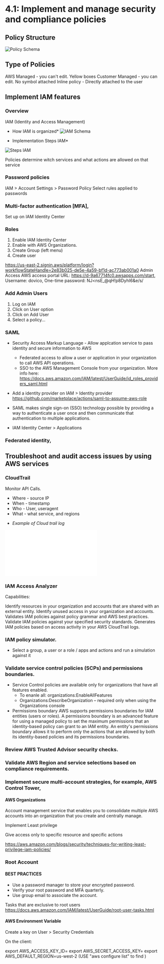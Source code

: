 # 4.1: Implement and manage security and compliance policies

## Policy Structure

![Policy Schema ](../../images/Policy_Schema.png "Policy Schema")

## Type of Policies

AWS Managed - you can't edit. Yellow boxes
Customer Managed - you can edit. No symbol attached
Inline policy - Directly attached to the user

## Implement IAM features 
### Overview
IAM (Identity and Access Management)


* How IAM is organized*
![IAM Schema ](../../images/IAM_Schema.png "Steps Schema")

* Implementation Steps IAM*

![Steps IAM ](../../images/IAM_Steps.png "Steps IAM")


Policies determine witch services and what actions are allowed on that service

### Password policies

IAM > Account Settings > Password Policy
Select rules applied to passwords

### Multi-factor authentication [MFA], 
Set up on IAM Identity Center

### Roles 
1. Enable IAM Identity Center
2. Enable with AWS Organizations.
3. Create Group (left menu)
4. Create user

https://us-east-2.signin.aws/platform/login?workflowStateHandle=2e83b025-de5e-4a59-bf1d-ac773ab001a0
Admin Access
AWS access portal URL: https://d-9a67714fc0.awsapps.com/start, Username: dovico, One-time password: NJ<nsE_@qH!p8DyhI6&e/s/

### Add Admin Users
1. Log on IAM 
2. Click on User option 
3. Click on Add User
4. Select a policy...

### SAML 
- Security Access Markup Language - Allow applcation service to pass identity and secure information to AWS
    - Federated access to allow a user or application in your organization to call AWS API operations.
    - SSO to the AWS Management Console from your organization. 
More info here: https://docs.aws.amazon.com/IAM/latest/UserGuide/id_roles_providers_saml.html

- Add a identity provider on IAM > Identity provider
https://github.com/marketplace/actions/saml-to-assume-aws-role
- SAML makes single sign-on (SSO) technology possible by providing a way to authenticate a user once and then communicate that authentication to multiple applications.
- IAM Identity Center > Applications


### Federated identity, 

## Troubleshoot and audit access issues by using AWS services 

### CloudTrail
Monitor API Calls.
- Where - source IP 
- When - timestamp
- Who - User, useragent
- What -  what service, and regions

* *Example of Cloud trail log*

![Cloud Trail log](../../Files/cloud_trail_log.json)

### IAM Access Analyzer
Capabilities:

Identify resources in your organization and accounts that are shared with an external entity.
Identify unused access in your organization and accounts.
Validates IAM policies against policy grammar and AWS best practices.
Validate IAM policies against your specified security standards.
Generates IAM policies based on access activity in your AWS CloudTrail logs.

### IAM policy simulator.
- Select a group, a user or a role / apps and actions and run a simulation against it
### Validate service control policies (SCPs) and permissions boundaries.
- Service Control policies are available only for organizations that have all features enabled.
    - To enanle all: organizations:EnableAllFeatures
    - Organizations:DescribeOrganization – required only when using the Organizations console
- Permissions boundary
AWS supports permissions boundaries for IAM entities (users or roles). A permissions boundary is an advanced feature for using a managed policy to set the maximum permissions that an identity-based policy can grant to an IAM entity. An entity's permissions boundary allows it to perform only the actions that are allowed by both its identity-based policies and its permissions boundaries.

### Review AWS Trusted Advisor security checks.
### Validate AWS Region and service selections based on compliance requirements.
### Implement secure multi-account strategies, for example, AWS Control Tower, 

#### AWS Organizations
Account management service that enables you to consolidate multiple AWS accounts into an organization that you create and centrally manage. 



Implement Least privilege

Give access only to specific resource and specific actions

https://aws.amazon.com/blogs/security/techniques-for-writing-least-privilege-iam-policies/


### Root Account

#### BEST PRACTICES
- Use a password manager to store your encrypted password. 
- Verify your root password and MFA quarterly.
- Use group email to associate the account.

Tasks that are exclusive to root users
https://docs.aws.amazon.com/IAM/latest/UserGuide/root-user-tasks.html

#### AWS Environment Variable
Create a key on User > Security Credentials


On the client:

export AWS_ACCESS_KEY_ID=
export AWS_SECRET_ACCESS_KEY=
export AWS_DEFAULT_REGION=us-west-2 (USE "aws configure list" to find )